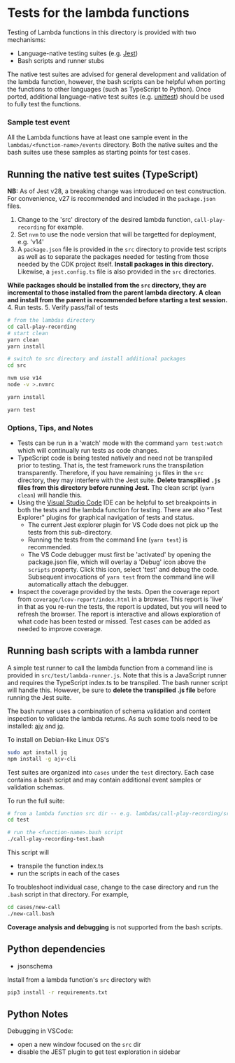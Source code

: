 # Tests for the lambda functions

Testing of Lambda functions in this directory is provided with two mechanisms:

* Language-native testing suites (e.g. [Jest](https://jestjs.io/))
* Bash scripts and runner stubs 

The native test suites are advised for general development and validation of the lambda function, however, the bash scripts can be helpful when porting the functions to other languages (such as TypeScript to Python). Once ported, additional language-native test suites (e.g. [unittest](https://docs.python.org/3/library/unittest.html)) should be used to fully test the functions. 

### Sample test event

All the Lambda functions have at least one sample event in the `lambdas/<function-name>/events` directory. Both the native suites and the bash suites use these samples as starting points for test cases.

## Running the native test suites (TypeScript)

**NB:** As of Jest v28, a breaking change was introduced on test construction. For convenience, v27 is recommended and included in the `package.json` files.

1. Change to the 'src' directory of the desired lambda function, `call-play-recording` for example.
2. Set `nvm` to use the node version that will be targetted for deployment, e.g. 'v14'
3. A `package.json` file is provided in the `src` directory to provide test scripts as well as to separate the packages needed for testing from those needed by the CDK project itself. **Install packages in this directory.** Likewise, a `jest.config.ts` file is also provided in the `src` directories.

**While packages should be installed from the `src` directory, they are incremental to those installed from the parent lambda directory. A clean and install from the parent is recommended before starting a test session.** 
4. Run tests.
5. Verify pass/fail of tests

```bash
# from the lambdas directory
cd call-play-recording
# start clean
yarn clean
yarn install

# switch to src directory and install additional packages
cd src

nvm use v14
node -v >.nvmrc

yarn install

yarn test
```

### Options, Tips, and Notes
* Tests can be run in a 'watch' mode with the command `yarn test:watch` which will continually run tests as code changes.
* TypeScript code is being tested natively and need not be transpiled prior to testing. That is, the test framework runs the transpilation transparently. Therefore, if you have remaining `js` files in the `src` directory, they may interfere with the Jest suite. **Delete transpilied `.js` files from this directory before running Jest.**  The clean script (`yarn clean`) will handle this.
* Using the [Visual Studio Code](https://code.visualstudio.com/) IDE can be helpful to set breakpoints in both the tests and the lambda function for testing. There are also "Test Explorer" plugins for graphical navigation of tests and status.
  - The current Jest explorer plugin for VS Code does not pick up the tests from this sub-directory.
  - Running the tests from the command line (`yarn test`) is recommended.
  - The VS Code debugger must first be 'activated' by opening the package.json file, which will overlay a 'Debug' icon above the `scripts` property.  Click this icon, select 'test' and debug the code. Subsequent invocations of `yarn test` from the command line will automatically attach the debugger.
* Inspect the coverage provided by the tests. Open the coverage report from `coverage/lcov-report/index.html` in a browser. This report is 'live' in that as you re-run the tests, the report is updated, but you will need to refresh the browser. The report is interactive and allows exploration of what code has been tested or missed. Test cases can be added as needed to improve coverage.

## Running bash scripts with a lambda runner

A simple test runner to call the lambda function from a command line is provided in `src/test/lambda-runner.js`.  Note that this is a JavaScript runner and requires the TypeScript index.ts to be transpiled. The bash runner script will handle this. However, be sure to **delete the transpilied .js file** before running the Jest suite.

The bash runner uses a combination of schema validation and content inspection to validate the lambda returns. As such some tools need to be installed: [ajv](https://ajv.js.org/) and [jq](https://stedolan.github.io/jq/). 

To install on Debian-like Linux OS's

```bash
sudo apt install jq
npm install -g ajv-cli
```

Test suites are organized into `cases` under the `test` directory. Each case contains a bash script and may contain additional event samples or validation schemas.

To run the full suite:

```bash
# from a lambda function src dir -- e.g. lambdas/call-play-recording/src
cd test

# run the <function-name>.bash script
./call-play-recording-test.bash 
```

This script will
* transpile the function index.ts
* run the scripts in each of the cases

To troubleshoot individual case, change to the case directory and run the `.bash` script in that directory. For example,

```bash
cd cases/new-call 
./new-call.bash 
```

**Coverage analysis and debugging** is not supported from the bash scripts.


## Python dependencies

* jsonschema

Install from a lambda function's `src` directory with

```bash
pip3 install -r requirements.txt
```

## Python Notes

Debugging in VSCode:
- open a new window focused on the `src` dir
- disable the JEST plugin to get test exploration in sidebar
